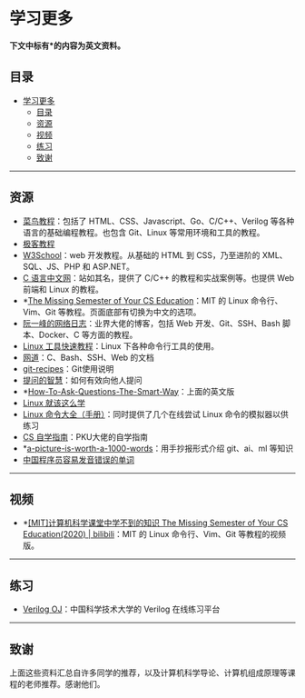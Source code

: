 # 学习更多
**下文中标有\*的内容为英文资料。**

## 目录
- [学习更多](#学习更多)
  - [目录](#目录)
  - [资源](#资源)
  - [视频](#视频)
  - [练习](#练习)
  - [致谢](#致谢)



---
## 资源
- [菜鸟教程](https://www.runoob.com/)：包括了 HTML、CSS、Javascript、Go、C/C++、Verilog 等各种语言的基础编程教程。也包含 Git、Linux 等常用环境和工具的教程。
- [极客教程](https://geek-docs.com/)
- [W3School](https://www.w3school.com.cn/)：web 开发教程。从基础的 HTML 到 CSS，乃至进阶的 XML、SQL、JS、PHP 和 ASP.NET。
- [C 语言中文网](http://c.biancheng.net/)：站如其名，提供了 C/C++ 的教程和实战案例等。也提供 Web 前端和 Linux 的教程。
- \*[The Missing Semester of Your CS Education](https://missing.csail.mit.edu/)：MIT 的 Linux 命令行、Vim、Git 等教程。页面底部有切换为中文的选项。
- [阮一峰的网络日志](https://www.ruanyifeng.com/blog/developer/)：业界大佬的博客，包括 Web 开发、Git、SSH、Bash 脚本、Docker、C 等方面的教程。
- [Linux 工具快速教程](https://linuxtools-rst.readthedocs.io/zh_CN/latest/)：Linux 下各种命令行工具的使用。
- [网道](https://wangdoc.com/)：C、Bash、SSH、Web 的文档
- [git-recipes](https://github.com/geeeeeeeeek/git-recipes/wiki)：Git使用说明
- [提问的智慧](https://github.com/ryanhanwu/How-To-Ask-Questions-The-Smart-Way/blob/main/README-zh_CN.md)：如何有效向他人提问
- \*[How-To-Ask-Questions-The-Smart-Way](http://www.catb.org/~esr/faqs/smart-questions.html)：上面的英文版
- [Linux 就该这么学](https://www.linuxprobe.com/)
- [Linux 命令大全（手册）](https://ipcmen.com/)：同时提供了几个在线尝试 Linux 命令的模拟器以供练习
- [CS 自学指南](https://csdiy.wiki/)：PKU大佬的自学指南
- \*[a-picture-is-worth-a-1000-words](https://github.com/girliemac/a-picture-is-worth-a-1000-words)：用手抄报形式介绍 git、ai、ml 等知识
- [中国程序员容易发音错误的单词](https://github.com/shimohq/chinese-programmer-wrong-pronunciation)



---
## 视频
- \*[[MIT]计算机科学课堂中学不到的知识 The Missing Semester of Your CS Education(2020) | bilibili](https://www.bilibili.com/video/BV1x7411H7wa)：MIT 的 Linux 命令行、Vim、Git 等教程的视频版。



---
## 练习
- [Verilog OJ](https://verilogoj.ustc.edu.cn/oj/)：中国科学技术大学的 Verilog 在线练习平台



---
## 致谢
上面这些资料汇总自许多同学的推荐，以及计算机科学导论、计算机组成原理等课程的老师推荐。感谢他们。
